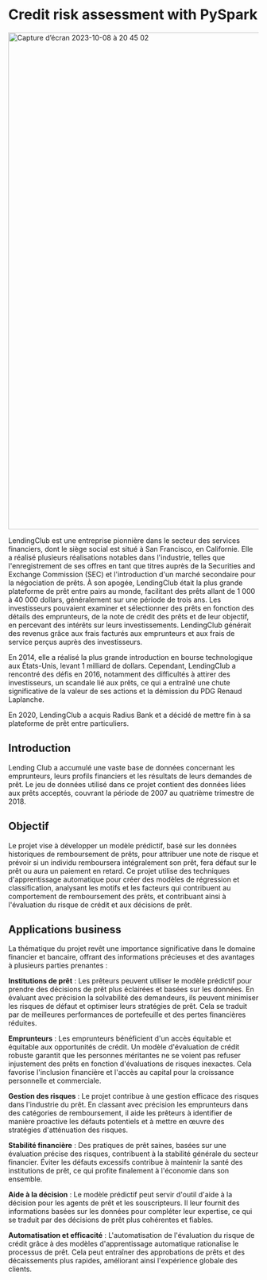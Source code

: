 # Credit risk assessment with PySpark 
<img width="1000" alt="Capture d’écran 2023-10-08 à 20 45 02" src="https://github.com/ZofiaQlt/credit_risk_pyspark/assets/67431758/5ef345df-6b12-41e9-aca6-c6ebace0b9fa">

LendingClub est une entreprise pionnière dans le secteur des services financiers, dont le siège social est situé à San Francisco, en Californie. Elle a réalisé plusieurs réalisations notables dans l'industrie, telles que l'enregistrement de ses offres en tant que titres auprès de la Securities and Exchange Commission (SEC) et l'introduction d'un marché secondaire pour la négociation de prêts. À son apogée, LendingClub était la plus grande plateforme de prêt entre pairs au monde, facilitant des prêts allant de 1 000 à 40 000 dollars, généralement sur une période de trois ans. Les investisseurs pouvaient examiner et sélectionner des prêts en fonction des détails des emprunteurs, de la note de crédit des prêts et de leur objectif, en percevant des intérêts sur leurs investissements. LendingClub générait des revenus grâce aux frais facturés aux emprunteurs et aux frais de service perçus auprès des investisseurs.

En 2014, elle a réalisé la plus grande introduction en bourse technologique aux États-Unis, levant 1 milliard de dollars. Cependant, LendingClub a rencontré des défis en 2016, notamment des difficultés à attirer des investisseurs, un scandale lié aux prêts, ce qui a entraîné une chute significative de la valeur de ses actions et la démission du PDG Renaud Laplanche.

En 2020, LendingClub a acquis Radius Bank et a décidé de mettre fin à sa plateforme de prêt entre particuliers.

## Introduction

Lending Club a accumulé une vaste base de données concernant les emprunteurs, leurs profils financiers et les résultats de leurs demandes de prêt.
Le jeu de données utilisé dans ce projet contient des données liées aux prêts acceptés, couvrant la période de 2007 au quatrième trimestre de 2018.

## Objectif

Le projet vise à développer un modèle prédictif, basé sur les données historiques de remboursement de prêts, pour attribuer une note de risque et prévoir si un individu remboursera intégralement son prêt, fera défaut sur le prêt ou aura un paiement en retard. Ce projet utilise des techniques d'apprentissage automatique pour créer des modèles de régression et classification, analysant les motifs et les facteurs qui contribuent au comportement de remboursement des prêts, et contribuant ainsi à l'évaluation du risque de crédit et aux décisions de prêt.

## Applications business

La thématique du projet revêt une importance significative dans le domaine financier et bancaire, offrant des informations précieuses et des avantages à plusieurs parties prenantes :

**Institutions de prêt** : Les prêteurs peuvent utiliser le modèle prédictif pour prendre des décisions de prêt plus éclairées et basées sur les données. En évaluant avec précision la solvabilité des demandeurs, ils peuvent minimiser les risques de défaut et optimiser leurs stratégies de prêt. Cela se traduit par de meilleures performances de portefeuille et des pertes financières réduites.

**Emprunteurs** : Les emprunteurs bénéficient d'un accès équitable et équitable aux opportunités de crédit. Un modèle d'évaluation de crédit robuste garantit que les personnes méritantes ne se voient pas refuser injustement des prêts en fonction d'évaluations de risques inexactes. Cela favorise l'inclusion financière et l'accès au capital pour la croissance personnelle et commerciale.

**Gestion des risques** : Le projet contribue à une gestion efficace des risques dans l'industrie du prêt. En classant avec précision les emprunteurs dans des catégories de remboursement, il aide les prêteurs à identifier de manière proactive les défauts potentiels et à mettre en œuvre des stratégies d'atténuation des risques.

**Stabilité financière** : Des pratiques de prêt saines, basées sur une évaluation précise des risques, contribuent à la stabilité générale du secteur financier. Éviter les défauts excessifs contribue à maintenir la santé des institutions de prêt, ce qui profite finalement à l'économie dans son ensemble.

**Aide à la décision** : Le modèle prédictif peut servir d'outil d'aide à la décision pour les agents de prêt et les souscripteurs. Il leur fournit des informations basées sur les données pour compléter leur expertise, ce qui se traduit par des décisions de prêt plus cohérentes et fiables.

**Automatisation et efficacité** : L'automatisation de l'évaluation du risque de crédit grâce à des modèles d'apprentissage automatique rationalise le processus de prêt. Cela peut entraîner des approbations de prêts et des décaissements plus rapides, améliorant ainsi l'expérience globale des clients.

